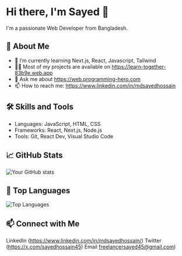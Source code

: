 # Hi there, I'm Sayed 👋

I'm a passionate Web Developer from Bangladesh.

## 👀 About Me
- 🌱 I’m currently learning Next.js, React, Javascript, Tailwind
- 🧑‍💻 Most of my projects are available on https://learn-together-83b9e.web.app
- 💬 Ask me about https://web.programming-hero.com
- 📫 How to reach me: https://www.linkedin.com/in/mdsayedhossain

## 🛠️ Skills and Tools
- Languages:  JavaScript, HTML, CSS
- Frameworks: React, Next.js, Node.js
- Tools: Git, React Dev,  Visual Studio Code

## 📈 GitHub Stats
![Your GitHub stats](https://github-readme-stats.vercel.app/api?username=freelancersayed&show_icons=true&theme=dark)

## 🌟 Top Languages
![Top Languages](https://github-readme-stats.vercel.app/api/top-langs/?username=freelancersayed&layout=compact&theme=dark)

## 📫 Connect with Me
LinkedIn (https://www.linkedin.com/in/mdsayedhossain/)
Twitter (https://x.com/sayedhossain45)
Email freelancersayed45@gmail.com)
